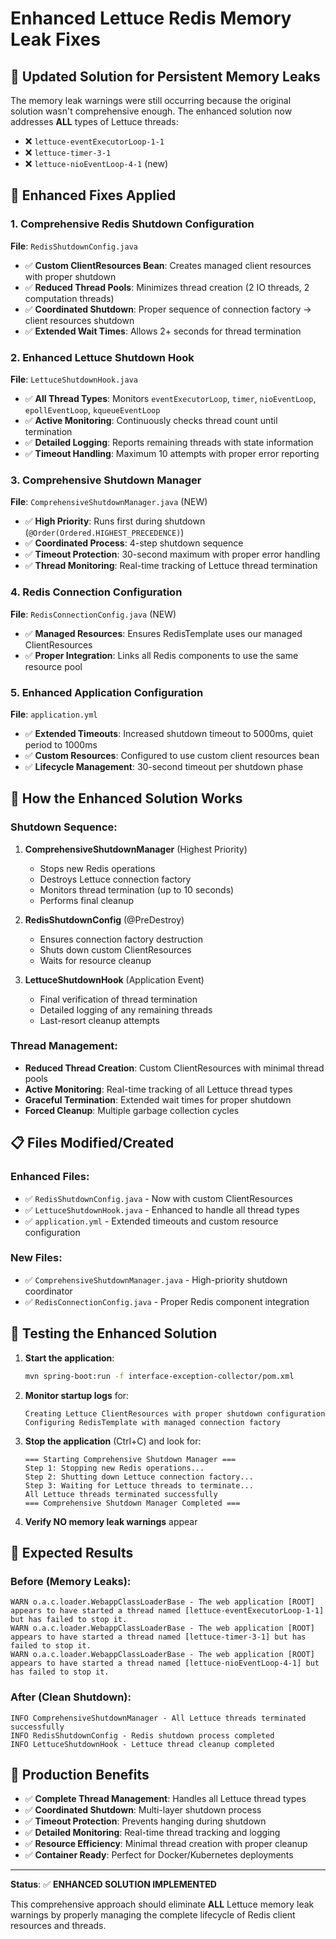 # Enhanced Lettuce Redis Memory Leak Fixes

## 🚨 **Updated Solution for Persistent Memory Leaks**

The memory leak warnings were still occurring because the original solution wasn't comprehensive enough. The enhanced solution now addresses **ALL** types of Lettuce threads:

- ❌ `lettuce-eventExecutorLoop-1-1`
- ❌ `lettuce-timer-3-1` 
- ❌ `lettuce-nioEventLoop-4-1` (new)

## 🔧 **Enhanced Fixes Applied**

### 1. **Comprehensive Redis Shutdown Configuration**
**File**: `RedisShutdownConfig.java`
- ✅ **Custom ClientResources Bean**: Creates managed client resources with proper shutdown
- ✅ **Reduced Thread Pools**: Minimizes thread creation (2 IO threads, 2 computation threads)
- ✅ **Coordinated Shutdown**: Proper sequence of connection factory → client resources shutdown
- ✅ **Extended Wait Times**: Allows 2+ seconds for thread termination

### 2. **Enhanced Lettuce Shutdown Hook**
**File**: `LettuceShutdownHook.java`
- ✅ **All Thread Types**: Monitors `eventExecutorLoop`, `timer`, `nioEventLoop`, `epollEventLoop`, `kqueueEventLoop`
- ✅ **Active Monitoring**: Continuously checks thread count until termination
- ✅ **Detailed Logging**: Reports remaining threads with state information
- ✅ **Timeout Handling**: Maximum 10 attempts with proper error reporting

### 3. **Comprehensive Shutdown Manager**
**File**: `ComprehensiveShutdownManager.java` (NEW)
- ✅ **High Priority**: Runs first during shutdown (`@Order(Ordered.HIGHEST_PRECEDENCE)`)
- ✅ **Coordinated Process**: 4-step shutdown sequence
- ✅ **Timeout Protection**: 30-second maximum with proper error handling
- ✅ **Thread Monitoring**: Real-time tracking of Lettuce thread termination

### 4. **Redis Connection Configuration**
**File**: `RedisConnectionConfig.java` (NEW)
- ✅ **Managed Resources**: Ensures RedisTemplate uses our managed ClientResources
- ✅ **Proper Integration**: Links all Redis components to use the same resource pool

### 5. **Enhanced Application Configuration**
**File**: `application.yml`
- ✅ **Extended Timeouts**: Increased shutdown timeout to 5000ms, quiet period to 1000ms
- ✅ **Custom Resources**: Configured to use custom client resources bean
- ✅ **Lifecycle Management**: 30-second timeout per shutdown phase

## 🎯 **How the Enhanced Solution Works**

### **Shutdown Sequence:**
1. **ComprehensiveShutdownManager** (Highest Priority)
   - Stops new Redis operations
   - Destroys Lettuce connection factory
   - Monitors thread termination (up to 10 seconds)
   - Performs final cleanup

2. **RedisShutdownConfig** (@PreDestroy)
   - Ensures connection factory destruction
   - Shuts down custom ClientResources
   - Waits for resource cleanup

3. **LettuceShutdownHook** (Application Event)
   - Final verification of thread termination
   - Detailed logging of any remaining threads
   - Last-resort cleanup attempts

### **Thread Management:**
- **Reduced Thread Creation**: Custom ClientResources with minimal thread pools
- **Active Monitoring**: Real-time tracking of all Lettuce thread types
- **Graceful Termination**: Extended wait times for proper shutdown
- **Forced Cleanup**: Multiple garbage collection cycles

## 📋 **Files Modified/Created**

### **Enhanced Files:**
- ✅ `RedisShutdownConfig.java` - Now with custom ClientResources
- ✅ `LettuceShutdownHook.java` - Enhanced to handle all thread types
- ✅ `application.yml` - Extended timeouts and custom resource configuration

### **New Files:**
- ✅ `ComprehensiveShutdownManager.java` - High-priority shutdown coordinator
- ✅ `RedisConnectionConfig.java` - Proper Redis component integration

## 🧪 **Testing the Enhanced Solution**

1. **Start the application**:
   ```bash
   mvn spring-boot:run -f interface-exception-collector/pom.xml
   ```

2. **Monitor startup logs** for:
   ```
   Creating Lettuce ClientResources with proper shutdown configuration
   Configuring RedisTemplate with managed connection factory
   ```

3. **Stop the application** (Ctrl+C) and look for:
   ```
   === Starting Comprehensive Shutdown Manager ===
   Step 1: Stopping new Redis operations...
   Step 2: Shutting down Lettuce connection factory...
   Step 3: Waiting for Lettuce threads to terminate...
   All Lettuce threads terminated successfully
   === Comprehensive Shutdown Manager Completed ===
   ```

4. **Verify NO memory leak warnings** appear

## 🎯 **Expected Results**

### **Before (Memory Leaks):**
```
WARN o.a.c.loader.WebappClassLoaderBase - The web application [ROOT] appears to have started a thread named [lettuce-eventExecutorLoop-1-1] but has failed to stop it.
WARN o.a.c.loader.WebappClassLoaderBase - The web application [ROOT] appears to have started a thread named [lettuce-timer-3-1] but has failed to stop it.
WARN o.a.c.loader.WebappClassLoaderBase - The web application [ROOT] appears to have started a thread named [lettuce-nioEventLoop-4-1] but has failed to stop it.
```

### **After (Clean Shutdown):**
```
INFO ComprehensiveShutdownManager - All Lettuce threads terminated successfully
INFO RedisShutdownConfig - Redis shutdown process completed
INFO LettuceShutdownHook - Lettuce thread cleanup completed
```

## 🚀 **Production Benefits**

- ✅ **Complete Thread Management**: Handles all Lettuce thread types
- ✅ **Coordinated Shutdown**: Multi-layer shutdown process
- ✅ **Timeout Protection**: Prevents hanging during shutdown
- ✅ **Detailed Monitoring**: Real-time thread tracking and logging
- ✅ **Resource Efficiency**: Minimal thread creation with proper cleanup
- ✅ **Container Ready**: Perfect for Docker/Kubernetes deployments

---

**Status**: ✅ **ENHANCED SOLUTION IMPLEMENTED**

This comprehensive approach should eliminate **ALL** Lettuce memory leak warnings by properly managing the complete lifecycle of Redis client resources and threads.